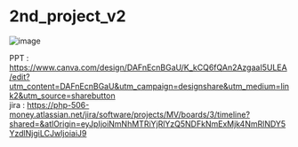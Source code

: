 # 2nd_project_v2

![image](https://github.com/PHP-506-Money/2nd_project_v2/assets/126547900/c6f7ba59-70d0-4147-a5c3-d6f89b2d4d3b)

PPT : https://www.canva.com/design/DAFnEcnBGaU/K_kCQ6fQAn2AzgaaI5ULEA/edit?utm_content=DAFnEcnBGaU&utm_campaign=designshare&utm_medium=link2&utm_source=sharebutton
<br>
jira : https://php-506-money.atlassian.net/jira/software/projects/MV/boards/3/timeline?shared=&atlOrigin=eyJpIjoiNmNhMTRiYjRlYzQ5NDFkNmExMjk4NmRlNDY5YzdlNjgiLCJwIjoiaiJ9
